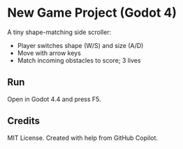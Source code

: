 # New Game Project (Godot 4)

A tiny shape-matching side scroller:
- Player switches shape (W/S) and size (A/D)
- Move with arrow keys
- Match incoming obstacles to score; 3 lives

## Run
Open in Godot 4.4 and press F5.

## Credits
MIT License. Created with help from GitHub Copilot.
